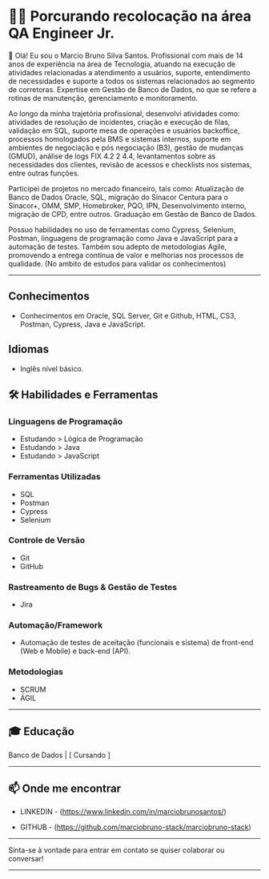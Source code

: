 # 👨‍💻 Porcurando recolocação na área QA Engineer Jr.

👋 Olá! Eu sou o Marcio Bruno Silva Santos. Profissional com mais de 14 anos de experiência na área de Tecnologia, atuando na execução de atividades relacionadas a atendimento a usuários, suporte, entendimento de necessidades e suporte a todos os sistemas relacionados ao segmento de corretoras. Expertise em Gestão de Banco de Dados, no que se refere a rotinas de manutenção, gerenciamento e monitoramento. 

Ao longo da minha trajetória profissional, desenvolvi atividades como: atividades de resolução de incidentes, criação e execução de filas, validação em SQL, suporte mesa de operações e usuários backoffice, processos homologados pela BMS e sistemas internos, suporte em ambientes de negociação e pós negociação (B3), gestão de mudanças (GMUD), análise de logs FIX 4.2 2 4.4, levantamentos sobre as necessidades dos clientes, revisão de acessos e checklists nos sistemas, entre outras funções. 

Participei de projetos no mercado financeiro, tais como: Atualização de Banco de Dados Oracle, SQL, migração do Sinacor Centura para o Sinacor+, OMM, SMP, Homebroker, PQO, IPN, Desenvolvimento interno, migração de CPD, entre outros. Graduação em Gestão de Banco de Dados. 

Possuo habilidades no uso de ferramentas como Cypress, Selenium, Postman, linguagens de programação como Java e JavaScript para a automação de testes. Também sou adepto de metodologias Agile, promovendo a entrega contínua de valor e melhorias nos processos de qualidade. (No ambito de estudos para validar os conhecimentos)

---

## Conhecimentos 
- Conhecimentos em Oracle, SQL Server, Git e Github, HTML, CS3, Postman, Cypress, Java e JavaScript.

## Idiomas
- Inglês nível básico. 
 

## 🛠 Habilidades e Ferramentas

### Linguagens de Programação
- Estudando > Lógica de Programação
- Estudando > Java
- Estudando > JavaScript

### Ferramentas Utilizadas
- SQL
- Postman
- Cypress
- Selenium


### Controle de Versão
- Git
- GitHub

### Rastreamento de Bugs & Gestão de Testes
- Jira

### Automação/Framework
- Automação de testes de aceitação (funcionais e sistema) de front-end (Web e Mobile) e back-end (API).

### Metodologias
- SCRUM
- ÁGIL

---

## 🎓 Educação
Banco de Dados | [ Cursando ]

---

## 📫 Onde me encontrar
- LINKEDIN - (https://www.linkedin.com/in/marciobrunosantos/)

- GITHUB - (https://github.com/marciobruno-stack/marciobruno-stack)

---

Sinta-se à vontade para entrar em contato se quiser colaborar ou conversar!

---

